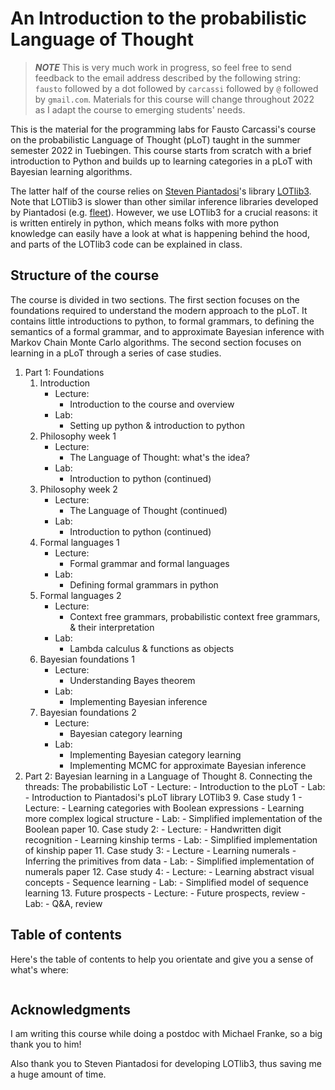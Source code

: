 # An Introduction to the probabilistic Language of Thought

> **_NOTE_** This is very much work in progress, so feel free to send feedback to the email address described by the following string:  
> `fausto` followed by a dot followed by `carcassi` followed by `@` followed by `gmail.com`.
> Materials for this course will change throughout 2022 as I adapt the course to emerging students' needs.

This is the material for the programming labs for Fausto Carcassi's course on the probabilistic Language of Thought (pLoT) taught in the summer semester 2022 in Tuebingen.
This course starts from scratch with a brief introduction to Python and builds up to learning categories in a pLoT with Bayesian learning algorithms.

The latter half of the course relies on [Steven Piantadosi](http://colala.berkeley.edu/people/piantadosi/)'s library [LOTlib3](https://github.com/piantado/LOTlib3). 
Note that LOTlib3 is slower than other similar inference libraries developed by Piantadosi (e.g. [fleet](https://github.com/piantado/Fleet)). 
However, we use LOTlib3 for a crucial reasons: it is written entirely in python, which means folks with more python knowledge can easily have a look at 
what is happening behind the hood, and parts of the LOTlib3 code can be explained in class. 

## Structure of the course

The course is divided in two sections. 
The first section focuses on the foundations required to understand the modern approach to the pLoT. 
It contains little introductions to python, to formal grammars, to defining the semantics of a formal grammar, and to approximate Bayesian inference
with Markov Chain Monte Carlo algorithms. The second section focuses on learning in a pLoT through a series of case studies.

1. Part 1: Foundations
	1. Introduction 
		- Lecture: 
			- Introduction to the course and overview
		- Lab: 
			- Setting up python & introduction to python
	2. Philosophy week 1
		- Lecture: 
			- The Language of Thought: what's the idea?
		- Lab: 
			- Introduction to python (continued)
	3. Philosophy week 2
		- Lecture: 
			- The Language of Thought (continued)
		- Lab: 
			- Introduction to python (continued)
	4. Formal languages 1
		- Lecture: 
			- Formal grammar and formal languages
		- Lab:
			- Defining formal grammars in python
	5. Formal languages 2
		- Lecture:
			- Context free grammars, probabilistic context free grammars, & their interpretation
		- Lab: 
			- Lambda calculus & functions as objects
	6. Bayesian foundations 1
		- Lecture: 
			- Understanding Bayes theorem
		- Lab:
			- Implementing Bayesian inference 
	7. Bayesian foundations 2
		- Lecture: 
			- Bayesian category learning 
		- Lab:
			- Implementing Bayesian category learning
			- Implementing MCMC for approximate Bayesian inference
2. Part 2: Bayesian learning in a Language of Thought
	8. Connecting the threads: The probabilistic LoT
		- Lecture: 
			- Introduction to the pLoT
		- Lab:
			- Introduction to Piantadosi's pLoT library LOTlib3
	9. Case study 1
		- Lecture: 
			- Learning categories with Boolean expressions
			- Learning more complex logical structure
		- Lab: 
			- Simplified implementation of the Boolean paper 
	10. Case study 2: 
		- Lecture:
			- Handwritten digit recognition
			- Learning kinship terms
		- Lab: 
			- Simplified implementation of kinship paper
	11. Case study 3: 
		- Lecture
			- Learning numerals
			- Inferring the primitives from data
		- Lab:
			- Simplified implementation of numerals paper
	12. Case study 4:
		- Lecture:
			- Learning abstract visual concepts
			- Sequence learning
		- Lab:
			- Simplified model of sequence learning
	13. Future prospects
		- Lecture: 
			- Future prospects, review
		- Lab:
			- Q&A, review


## Table of contents

Here's the table of contents to help you orientate and give you a sense of what's where:
```{tableofcontents}
```

## Acknowledgments

I am writing this course while doing a postdoc with Michael Franke, so a big thank you to him! 

Also thank you to Steven Piantadosi for developing LOTlib3, thus saving me a huge amount of time.
